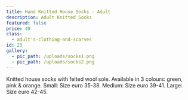 ```yaml
---
title: Hand Knitted House Socks - Adult
description: Adult Knitted Socks
featured: false
price: 49
class:
  - adult's-clothing-and-scarves
id: 23
gallery:
  - pic_path: /uploads/socks1.png
  - pic_path: /uploads/socks2.png
---
```



Knitted house socks with felted wool sole. Available in 3 colours: green, pink & orange. Small: Size euro 35-38. Medium: Size euro 39-41. Large: Size euro 42-45.
